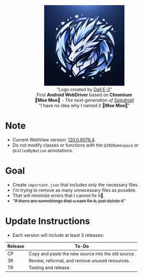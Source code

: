 <div align="center">
    <kbd><img src="./assets/logo.png" width="256" height="256"></kbd>
    <br>
    “Logo created by <a href="https://www.bing.com/create">Dall·E-3</a>”
    <br>
    First <strong>Android WebDriver</strong> based on <strong>Chromium</strong>
    <br>
    <strong>🐾Moe Moe🐾</strong> <em>- The next-generation of <a href="https://github.com/luanon404/Seledroid">Seledroid</a></em>
    <br>
    “I have no idea why I named it <strong>🐾Moe Moe🐾</strong>”
</div>

# Note

- Current WebView version: [120.0.6076.4](https://chromium.googlesource.com/chromium/src.git/+/refs/tags/120.0.6076.4).
- Do not modify classes or functions with the `@JNINamespace` or `@CalledByNative` annotations.

# Goal

- Create `important.json` that includes only the necessary files.
- I'm trying to remove as many unnecessary files as possible.
- That will minimize errors that I cannot fix it🫣.
- “~~If there are somethings that u cant fix it, just delete it~~”

# Update Instructions

- Each version will include at least 3 releases:

| Release | To-Do                                              |
|---------|----------------------------------------------------|
| CP      | Copy and paste the new source into the old source. |
| 3R      | Review, reformat, and remove unused resources.     |
| TR      | Testing and release.                               |

